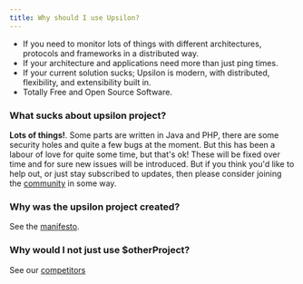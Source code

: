 ```yaml
---
title: Why should I use Upsilon?
---
```


* If you need to monitor lots of things with different architectures, protocols and frameworks in a distributed way.
* If your architecture and applications need more than just ping times. 
* If your current solution sucks; Upsilon is modern, with distributed, flexibility, and extensibility built in.
* Totally Free and Open Source Software. 

### What sucks about upsilon project?

**Lots of things!**. Some parts are written in Java and PHP, there are some security holes and quite a few bugs at the moment. But this has been a labour of love for quite some time, but that's ok! These will be fixed over time and for sure new issues will be introduced. But if you think you'd like to help out, or just stay subscribed to updates, then please consider joining the [community](community) in some way.

### Why was the upsilon project created? 

See the [manifesto](manifesto).

### Why would I not just use $otherProject?

See our [competitors](competitors)
